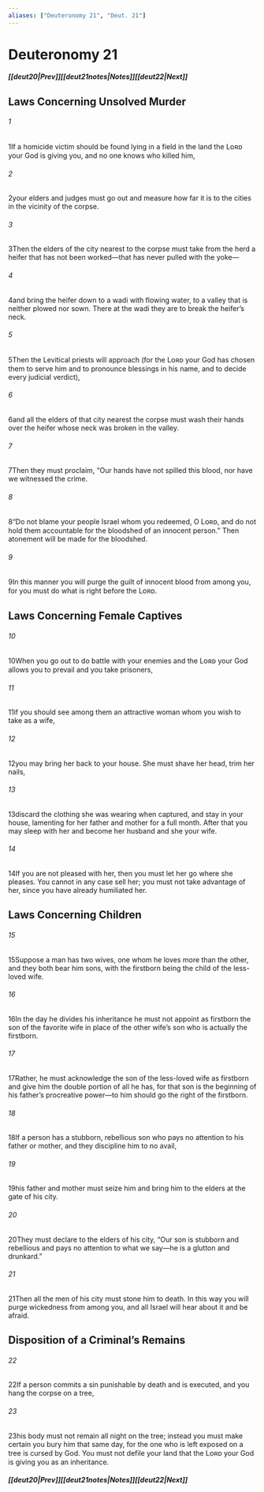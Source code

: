 ```yaml
---
aliases: ["Deuteronomy 21", "Deut. 21"]
---
```

# Deuteronomy 21
##### <span class=arrow-left></span>[[deut20|Prev]]<span class=navigation-separator></span>[[deut21notes|Notes]]<span class=navigation-separator></span>[[deut22|Next]]<span class=arrow-right></span>
## Laws Concerning Unsolved Murder
###### 1
<span class=verse-first>1</span>If a homicide victim should be found lying in a field in the land the Lᴏʀᴅ your God is giving you, and no one knows who killed him,
###### 2
<span class=verse-body>2</span>your elders and judges must go out and measure how far it is to the cities in the vicinity of the corpse.
###### 3
<span class=verse-body>3</span>Then the elders of the city nearest to the corpse must take from the herd a heifer that has not been worked—that has never pulled with the yoke—
###### 4
<span class=verse-body>4</span>and bring the heifer down to a wadi with flowing water, to a valley that is neither plowed nor sown. There at the wadi they are to break the heifer’s neck.
###### 5
<span class=verse-body>5</span>Then the Levitical priests will approach (for the Lᴏʀᴅ your God has chosen them to serve him and to pronounce blessings in his name, and to decide every judicial verdict),
###### 6
<span class=verse-body>6</span>and all the elders of that city nearest the corpse must wash their hands over the heifer whose neck was broken in the valley.
###### 7
<span class=verse-body>7</span>Then they must proclaim, “Our hands have not spilled this blood, nor have we witnessed the crime.
###### 8
<span class=verse-body>8</span>“Do not blame your people Israel whom you redeemed, O Lᴏʀᴅ, and do not hold them accountable for the bloodshed of an innocent person.” Then atonement will be made for the bloodshed.
###### 9
<span class=verse-body>9</span>In this manner you will purge the guilt of innocent blood from among you, for you must do what is right before the Lᴏʀᴅ.
## Laws Concerning Female Captives
###### 10
<span class=verse-first>10</span>When you go out to do battle with your enemies and the Lᴏʀᴅ your God allows you to prevail and you take prisoners,
###### 11
<span class=verse-body>11</span>if you should see among them an attractive woman whom you wish to take as a wife,
###### 12
<span class=verse-body>12</span>you may bring her back to your house. She must shave her head, trim her nails,
###### 13
<span class=verse-body>13</span>discard the clothing she was wearing when captured, and stay in your house, lamenting for her father and mother for a full month. After that you may sleep with her and become her husband and she your wife.
###### 14
<span class=verse-body>14</span>If you are not pleased with her, then you must let her go where she pleases. You cannot in any case sell her; you must not take advantage of her, since you have already humiliated her.
## Laws Concerning Children
###### 15
<span class=verse-first>15</span>Suppose a man has two wives, one whom he loves more than the other, and they both bear him sons, with the firstborn being the child of the less-loved wife.
###### 16
<span class=verse-body>16</span>In the day he divides his inheritance he must not appoint as firstborn the son of the favorite wife in place of the other wife’s son who is actually the firstborn.
###### 17
<span class=verse-body>17</span>Rather, he must acknowledge the son of the less-loved wife as firstborn and give him the double portion of all he has, for that son is the beginning of his father’s procreative power—to him should go the right of the firstborn.
<div class=paragraph-break></div>

###### 18
<span class=verse-first>18</span>If a person has a stubborn, rebellious son who pays no attention to his father or mother, and they discipline him to no avail,
###### 19
<span class=verse-body>19</span>his father and mother must seize him and bring him to the elders at the gate of his city.
###### 20
<span class=verse-body>20</span>They must declare to the elders of his city, “Our son is stubborn and rebellious and pays no attention to what we say—he is a glutton and drunkard.”
###### 21
<span class=verse-body>21</span>Then all the men of his city must stone him to death. In this way you will purge wickedness from among you, and all Israel will hear about it and be afraid.
## Disposition of a Criminal’s Remains
###### 22
<span class=verse-first>22</span>If a person commits a sin punishable by death and is executed, and you hang the corpse on a tree,
###### 23
<span class=verse-body>23</span>his body must not remain all night on the tree; instead you must make certain you bury him that same day, for the one who is left exposed on a tree is cursed by God. You must not defile your land that the Lᴏʀᴅ your God is giving you as an inheritance.
##### <span class=arrow-left></span>[[deut20|Prev]]<span class=navigation-separator></span>[[deut21notes|Notes]]<span class=navigation-separator></span>[[deut22|Next]]<span class=arrow-right></span>